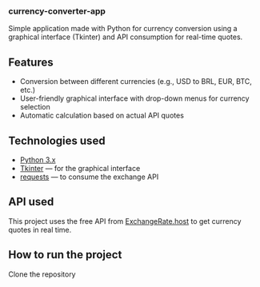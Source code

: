 ### currency-converter-app ###
Simple application made with Python for currency conversion using a graphical interface (Tkinter) and API consumption for real-time quotes.

## Features

- Conversion between different currencies (e.g., USD to BRL, EUR, BTC, etc.)
- User-friendly graphical interface with drop-down menus for currency selection
- Automatic calculation based on actual API quotes

## Technologies used

- [Python 3.x](https://www.python.org/)
- [Tkinter](https://docs.python.org/3/library/tkinter.html) — for the graphical interface
- [requests](https://pypi.org/project/requests/) — to consume the exchange API

## API used

This project uses the free API from [ExchangeRate.host](https://exchangerate.host/) to get currency quotes in real time.

## How to run the project
Clone the repository
